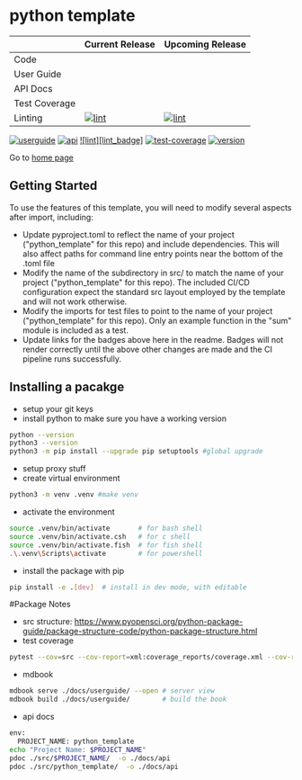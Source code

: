 # python template

|               | **Current Release** | **Upcoming Release** |
|-------------  |-------------------  |----------------------|
| Code          |                     |                      |
| User Guide    |
| API Docs      |
| Test Coverage |
| Linting       | [![lint][lint_main_badge]](https://atpolonsky.github.io/python_template/logs/lint-main.log) | [![lint][lint_dev_badge]](https://atpolonsky.github.io/python_template/logs/lint-dev.log) |


[![userguide][userguide_badge]](https://atpolonsky.github.io/python_template/docs/userguide/book/index.html) [![api][api_badge]](https://atpolonsky.github.io/python_template/docs/api/index.html) [![lint][lint_badge]](https://atpolonsky.github.io/python_template/logs/lint.log) [![test-coverage][test-coverage_badge]](https://atpolonsky.github.io/python_template/coverage_reports/htmlcov/index.html) [![version][version_badge]](https://github.com/atpolonsky/python_template/)

Go to [home page](https://github.com/atpolonsky/python_template)


[lint_main_badge]: https://atpolonsky.github.io/python_template/badges/lint-main.svg
[lint_dev_badge]: https://atpolonsky.github.io/python_template/badges/lint-dev.svg

[userguide_badge]: https://atpolonsky.github.io/python_template/badges/userguide.svg
[api_badge]: https://atpolonsky.github.io/python_template/badges/api.svg
[test-coverage_badge]: https://atpolonsky.github.io/python_template/badges/test-coverage.svg
[version_badge]: https://atpolonsky.github.io/python_template/badges/version.svg

## Getting Started

To use the features of this template, you will need to modify several aspects after import, including:

- Update pyproject.toml to reflect the name of your project  ("python_template" for this repo) and include dependencies. This will also affect paths for command line entry points near the bottom of the .toml file 
- Modify the name of the subdirectory in src/ to match the name of your project ("python_template" for this repo). The included CI/CD configuration expect the standard src layout employed by the template and will not work otherwise.
- Modify the imports for test files to point to the name of your project ("python_template" for this repo). Only an example function in the "sum" module is included as a test.
- Update links for the badges above here in the readme. Badges will not render correctly until the above other changes are made and the CI pipeline runs successfully.

## Installing a pacakge

- setup your git keys
- install python to make sure you have a working version
```bash
python --version
python3 --version
python3 -m pip install --upgrade pip setuptools #global upgrade
```

- setup proxy stuff
- create virtual environment
```bash
python3 -m venv .venv #make venv
```

- activate the environment
```bash
source .venv/bin/activate       # for bash shell
source .venv/bin/activate.csh   # for c shell
source .venv/bin/activate.fish  # for fish shell
.\.venv\Scripts\activate        # for powershell
```

- install the package with pip 
```bash
pip install -e .[dev]  # install in dev mode, with editable
```
#Package Notes

- src structure: https://www.pyopensci.org/python-package-guide/package-structure-code/python-package-structure.html
- test coverage
```bash
pytest --cov=src --cov-report=xml:coverage_reports/coverage.xml --cov-report=html:coverage_reports/htmlcov --cov-report=term tests/
```

- mdbook
```bash
mdbook serve ./docs/userguide/ --open # server view
mdbook build ./docs/userguide/        # build the book
```

- api docs
```bash
env:
  PROJECT_NAME: python_template
echo "Project Name: $PROJECT_NAME"
pdoc ./src/$PROJECT_NAME/  -o ./docs/api
pdoc ./src/python_template/  -o ./docs/api
```
